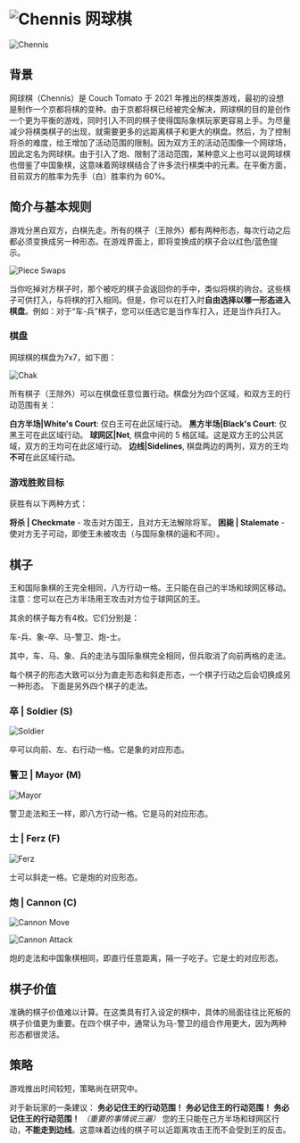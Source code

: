# ![Chennis](https://github.com/gbtami/pychess-variants/blob/master/static/icons/Chennis.svg) 网球棋

![Chennis](https://github.com/gbtami/pychess-variants/blob/master/static/images/ChennisGuide/Chennis.png)

## 背景

网球棋（Chennis）是 Couch Tomato 于 2021 年推出的棋类游戏，最初的设想是制作一个京都将棋的变种。由于京都将棋已经被完全解决，网球棋的目的是创作一个更为平衡的游戏，同时引入不同的棋子使得国际象棋玩家更容易上手。为尽量减少将棋类棋子的出现，就需要更多的远距离棋子和更大的棋盘。然后，为了控制将杀的难度，给王增加了活动范围的限制。因为双方王的活动范围像一个网球场，因此定名为网球棋。由于引入了炮、限制了活动范围，某种意义上也可以说网球棋也借鉴了中国象棋，这意味着网球棋结合了许多流行棋类中的元素。在平衡方面，目前双方的胜率为先手（白）胜率约为 60%。

## 简介与基本规则

游戏分黑白双方，白棋先走。所有的棋子（王除外）都有两种形态，每次行动之后都必须变换成另一种形态。在游戏界面上，即将变换成的棋子会以红色/蓝色提示。

![Piece Swaps](https://github.com/gbtami/pychess-variants/blob/master/static/images/ChennisGuide/Swap.png)

当你吃掉对方棋子时，那个被吃的棋子会返回你的手中，类似将棋的驹台。这些棋子可供打入，与将棋的打入相同。但是，你可以在打入时**自由选择以哪一形态进入棋盘**。例如：对于“车-兵”棋子，您可以任选它是当作车打入，还是当作兵打入。

### 棋盘

网球棋的棋盘为7x7，如下图：

![Chak](https://github.com/gbtami/pychess-variants/blob/master/static/images/ChennisGuide/ChennisCourt.png)

所有棋子（王除外）可以在棋盘任意位置行动。棋盘分为四个区域，和双方王的行动范围有关：

**白方半场|White's Court**: 仅白王可在此区域行动。
**黑方半场|Black's Court**: 仅黑王可在此区域行动。
**球网区|Net**, 棋盘中间的 5 格区域。这是双方王的公共区域，双方的王均可在此区域行动。
**边线|Sidelines**, 棋盘两边的两列，双方的王均**不可**在此区域行动。

### 游戏胜败目标

获胜有以下两种方式：

**将杀 | Checkmate** - 攻击对方国王，且对方无法解除将军。
**困毙 | Stalemate** - 使对方无子可动，即使王未被攻击（与国际象棋的逼和不同）。

## 棋子

王和国际象棋的王完全相同，八方行动一格。王只能在自己的半场和球网区移动。注意：您可以在己方半场用王攻击对方位于球网区的王。

其余的棋子每方有4枚。它们分别是：

车-兵、象-卒、马-警卫、炮-士。

其中，车、马、象、兵的走法与国际象棋完全相同，但兵取消了向前两格的走法。

每个棋子的形态大致可以分为直走形态和斜走形态，一个棋子行动之后会切换成另一种形态。
下面是另外四个棋子的走法。

### 卒 | Soldier (S)

![Soldier](https://github.com/gbtami/pychess-variants/blob/master/static/images/ChennisGuide/Soldier.png)

卒可以向前、左、右行动一格。它是象的对应形态。

### 警卫 | Mayor (M)

![Mayor](https://github.com/gbtami/pychess-variants/blob/master/static/images/ChennisGuide/Mayor.png)

警卫走法和王一样，即八方行动一格。它是马的对应形态。

### 士 | Ferz (F)

![Ferz](https://github.com/gbtami/pychess-variants/blob/master/static/images/ChennisGuide/Ferz.png)

士可以斜走一格。它是炮的对应形态。

### 炮 | Cannon (C)

![Cannon Move](https://github.com/gbtami/pychess-variants/blob/master/static/images/ChennisGuide/CannonMove.png)

![Cannon Attack](https://github.com/gbtami/pychess-variants/blob/master/static/images/ChennisGuide/CannonAttack.png)

炮的走法和中国象棋相同，即直行任意距离，隔一子吃子。它是士的对应形态。

## 棋子价值

准确的棋子价值难以计算。在这类具有打入设定的棋中，具体的局面往往比死板的棋子价值更为重要。在四个棋子中，通常认为马-警卫的组合作用更大，因为两种形态都很灵活。

## 策略

游戏推出时间较短，策略尚在研究中。

对于新玩家的一条建议：
**务必记住王的行动范围！**
**务必记住王的行动范围！**
**务必记住王的行动范围！**
*（重要的事情说三遍）*
您的王只能在己方半场和球网区行动，**不能走到边线**。这意味着边线的棋子可以近距离攻击王而不会受到王的反击。
